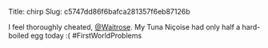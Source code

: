 Title: chirp
Slug: c5747dd86f6bafca281357f6eb87126b

I feel thoroughly cheated, <a href="http://twitter.com/Waitrose">@Waitrose</a>. My Tuna Niçoise had only half a hard-boiled egg today :( #FirstWorldProblems
